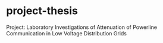 # project-thesis

Project: Laboratory Investigations of Attenuation of Powerline Communication in Low Voltage Distribution Grids

